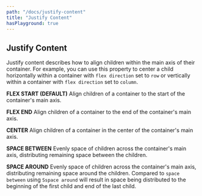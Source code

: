 ```yaml
---
path: "/docs/justify-content"
title: "Justify Content"
hasPlayground: true
---
```


## Justify Content

Justify content describes how to align children within the main axis of their container.
For example, you can use this property to center a child horizontally within a container
with `flex direction` set to `row` or vertically within a container with `flex direction`
set to `column`.

**FLEX START (DEFAULT)** Align children of a container to the start of the container's main axis.

**FLEX END** Align children of a container to the end of the container's main axis.

**CENTER** Align children of a container in the center of the container's main axis.

**SPACE BETWEEN** Evenly space of children across the container's main axis, distributing
remaining space between the children.

**SPACE AROUND** Evenly space of children across the container's main axis, distributing
remaining space around the children. Compared to `space between` using
`Sspace around` will result in space being distributed to the beginning of
the first child and end of the last child.

<controls prop="justifyContent"></controls>
